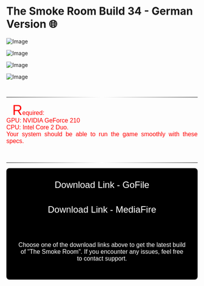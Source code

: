 # The Smoke Room Build 34 - German Version 🌐

![Image](https://cdn.nest.rip/uploads/01e26706-0398-4c9f-b35e-0c1baa05b883.jpg)

![Image](https://cdn.nest.rip/uploads/d5d6d589-63c7-4794-991f-a37534fe856f.jpg)

![Image](https://cdn.nest.rip/uploads/1ebcc8c9-0739-4b0d-ae3e-9f0165529827.jpg)

![Image](https://cdn.nest.rip/uploads/b0901504-2d1b-4b46-8c66-039909e65473.png)

<br>
<hr style="border: 0; height: 1px; background-image: linear-gradient(to right, rgba(0, 0, 0, 0), #fff, rgba(0, 0, 0, 0));">

<p style="font-size: 16px; color: #ff0000; font-family: Arial, sans-serif; text-align: justify; text-indent: 1em;">
  <span style="font-size: 36px; line-height: 1;">R</span>equired:<br>
  GPU: NVIDIA GeForce 210<br>
  CPU: Intel Core 2 Duo.<br>
  Your system should be able to run the game smoothly with these specs.
</p>

<br>
<hr style="border: 0; height: 1px; background-image: linear-gradient(to right, rgba(0, 0, 0, 0), #fff, rgba(0, 0, 0, 0));">

<div style="background-color: #000000; padding: 20px; border-radius: 8px; max-width: 600px; margin: 0 auto;">
  <a href="https://gofile.io/d/Pn6Qwn" target="_blank" style="font-size: 24px; color: #ffffff; text-decoration: none; font-family: Arial, sans-serif; display: block; background-color: #000000; padding: 10px; border-radius: 4px; text-align: center;">
    Download Link - GoFile
  </a><br>

  <a href="https://www.mediafire.com/file/cmse25jb5401gwb/TSR-34-pc.rar/file" target="_blank" style="font-size: 24px; color: #ffffff; text-decoration: none; font-family: Arial, sans-serif; display: block; background-color: #000000; padding: 10px; border-radius: 4px; text-align: center;">
    Download Link - MediaFire
  </a><br>

  <br>
  
  <p style="font-size: 16px; color: #ffffff; font-family: Arial, sans-serif; background-color: #000000; padding: 10px; border-radius: 4px; text-align: center;">
    Choose one of the download links above to get the latest build of "The Smoke Room". If you encounter any issues, feel free to contact support.
  </p>
</div>
